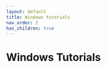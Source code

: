 ```yaml
---
layout: default
title: Windows tutorials
nav_order: 2
has_children: true
---
```


# Windows Tutorials
